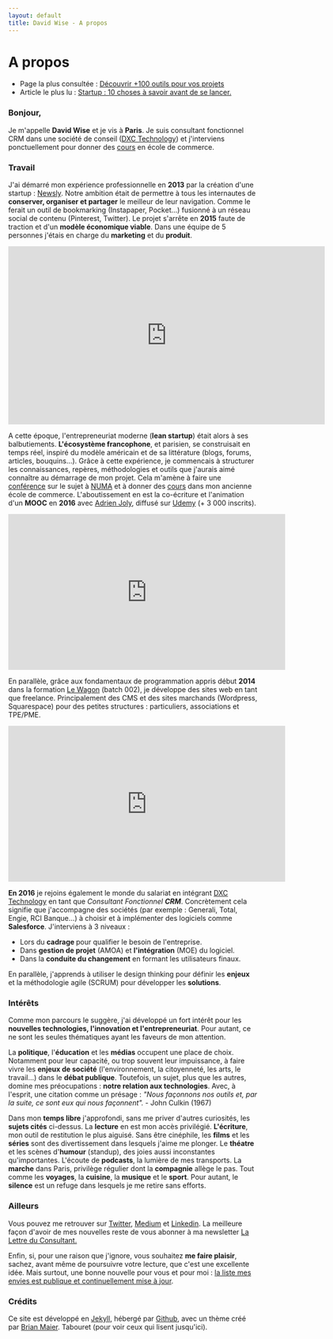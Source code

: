 ```yaml
---
layout: default
title: David Wise - A propos
---
```


<div class="post">
	<h1 class="pageTitle"> A propos</h1>

<ul>
  <li> Page la plus consultée : <a href="/outils">Découvrir +100 outils pour vos projets</a></li>
  <li> Article le plus lu : <a href="/startup-10-choses-savoir-avant-lancer/"> Startup : 10 choses à savoir avant de se lancer.</a></li>
  </ul>

  <h3> Bonjour, </h3>
  <p> Je m'appelle <b>David Wise</b> et je vis à <b>Paris</b>. Je suis consultant fonctionnel CRM dans une société de conseil (<a href="https://www.dxc.technology/">DXC Technology</a>) et j'interviens ponctuellement pour donner des <a href="/cours">cours</a> en école de commerce.</p> 

  <h3> Travail</h3>
  <p> J'ai démarré mon expérience professionnelle en <b>2013</b> par la création d'une startup : <a href="https://fr.petitsfrenchies.com/newsly-application-web-favoris-interview/">Newsly</a>. Notre ambition était de permettre à tous les internautes de <b>conserver, organiser et partager</b> le meilleur de leur navigation. Comme le ferait un outil de bookmarking (Instapaper, Pocket...) fusionné à un réseau social de contenu (Pinterest, Twitter). Le projet s'arrête en <b>2015</b> faute de traction et d'un <b>modèle économique viable</b>. Dans une équipe de 5 personnes j'étais en charge du <b>marketing</b> et du <b>produit</b>.</p> 

  <p><iframe src="https://player.vimeo.com/video/89918281" width="640" height="360" frameborder="0" webkitallowfullscreen mozallowfullscreen allowfullscreen></iframe></p>

  <p> A cette époque, l'entrepreneuriat moderne (<b>lean startup</b>) était alors à ses balbutiements. <b>L'écosystème francophone</b>, et parisien, se construisait en temps réel, inspiré du modèle américain et de sa littérature (blogs, forums, articles, bouquins…). 
  Grâce à cette expérience, je commencais à structurer les connaissances, repères, méthodologies et outils que j'aurais aimé connaître au démarrage de mon projet. Cela m'amène à faire une <a href="http://startuptour.mystrikingly.com/">conférence</a> sur le sujet à <a href="https://www.numa.co/fr">NUMA</a> et à donner des <a href="/startup">cours</a> dans mon ancienne école de commerce. L'aboutissement en est la co-écriture et l'animation d'un <b>MOOC</b> en <b>2016</b> avec <a href="https://adrienjoly.com/">Adrien Joly</a>, diffusé sur <a href="https://www.udemy.com/startuptour/?couponCode=DAVIDWISE.FR">Udemy</a> (+ 3 000 inscrits).</p> 

  <p><iframe width="560" height="315" src="https://www.youtube.com/embed/WAj70jDQZF8" frameborder="0" allow="autoplay; encrypted-media" allowfullscreen></iframe></p>

  <p> En parallèle, grâce aux fondamentaux de programmation appris début <b>2014</b> dans la formation <a href="https://www.lewagon.com/"> Le Wagon</a> (batch 002), je développe des sites web en tant que freelance. Principalement des CMS et des sites marchands (Wordpress, Squarespace) pour des petites structures : particuliers, associations et TPE/PME.</p> 

  <p><iframe width="560" height="315" src="https://www.youtube.com/embed/Du0eKxOrLsQ" frameborder="0" allow="accelerometer; autoplay; encrypted-media; gyroscope; picture-in-picture" allowfullscreen></iframe> <p/> 

  <p> <b>En 2016</b> je rejoins également le monde du salariat en intégrant <a href="https://www.dxc.technology/">DXC Technology</a> en tant que <i>Consultant Fonctionnel <b>CRM</b></i>. Concrètement cela signifie que j'accompagne des sociétés (par exemple : Generali, Total, Engie, RCI Banque...) à choisir et à implémenter des logiciels comme <b>Salesforce</b>. J'interviens à 3 niveaux : 
  <ul>
  <li>Lors du <b>cadrage </b> pour qualifier le besoin de l'entreprise.</li>
  <li>Dans <b> gestion de projet</b> (AMOA) et <b>l'intégration</b> (MOE) du logiciel.</li>
  <li>Dans la <b>conduite du changement</b> en formant les utilisateurs finaux.</li>
  </ul>

  <p>En parallèle, j'apprends à utiliser le design thinking pour définir les <b>enjeux</b> et la méthodologie agile (SCRUM) pour développer les <b>solutions</b>.</p>

  <h3> Intérêts </h3>

  <p>Comme mon parcours le suggère, j'ai développé un fort intérêt pour les <b>nouvelles technologies, l'innovation et l'entrepreneuriat</b>. Pour autant, ce ne sont les seules thématiques ayant les faveurs de mon attention. </p> 

  <p>La <b>politique</b>, l'<b>éducation</b> et les <b>médias</b> occupent une place de choix. Notamment pour leur capacité, ou trop souvent leur impuissance, à faire vivre les <b>enjeux de société</b> (l'environnement, la citoyenneté, les arts, le travail...) dans le <b>débat publique</b>. Toutefois, un sujet, plus que les autres, domine mes préocupations : <b>notre relation aux technologies</b>. Avec, à l'esprit, une citation comme un présage : <i>"Nous façonnons nos outils et, par la suite, ce sont eux qui nous façonnent".</i> - John Culkin (1967)</p>

  <p> Dans mon <b>temps libre</b> j'approfondi, sans me priver d'autres curiosités, les <b>sujets cités</b> ci-dessus. La <b>lecture</b> en est mon accès privilégié. <b>L'écriture</b>, mon outil de restitution le plus aiguisé. Sans être cinéphile, les <b>films</b> et les <b>séries</b> sont des divertissement dans lesquels j'aime me plonger. Le <b>théatre</b> et les scènes d'<b>humour</b> (standup), des joies aussi inconstantes qu'importantes. L'écoute de <b>podcasts</b>, la lumière de mes transports. La <b>marche</b> dans Paris, privilège régulier dont la <b>compagnie</b> allège le pas. Tout comme les <b>voyages</b>, la <b>cuisine</b>, la <b>musique</b> et le <b>sport</b>. Pour autant, le <b>silence</b> est un refuge dans lesquels je me retire sans efforts.</p>

  <h3> Ailleurs</h3>

  <p>Vous pouvez me retrouver sur <a href="https://twitter.com/dawise_">Twitter</a>, <a href="https://medium.com/@dawise_">Medium</a> et <a href="https://www.linkedin.com/in/davidwisefr/">Linkedin</a>. La meilleure façon d'avoir de mes nouvelles reste de vous abonner à ma newsletter <a href="/lettre">La Lettre du Consultant.</a> </p> 

  <p>Enfin, si, pour une raison que j'ignore, vous souhaitez <b>me faire plaisir</b>, sachez, avant même de poursuivre votre lecture, que c'est une excellente idée. Mais surtout, une bonne nouvelle pour vous et pour moi : <a href="https://kit.co/dawise/la-liste-des-mes-envies"> la liste mes envies est publique et continuellement mise à jour</a>.</p>

<h3> Crédits</h3>

  <p>Ce site est développé en <a href="https://jekyllrb.com/">Jekyll</a>, hébergé par <a href="https://github.com/">Github</a>, avec un thème créé par <a href="http://brianmaierjr.com">Brian Maier</a>. Tabouret (pour voir ceux qui lisent jusqu'ici).</p>
